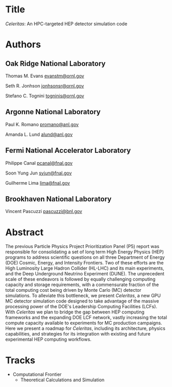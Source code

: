 # Title

_Celeritas_: An HPC-targeted HEP detector simulation code


# Authors

## Oak Ridge National Laboratory
Thomas M. Evans
evanstm@ornl.gov

Seth R. Jonhson
jonhsonsr@ornl.gov

Stefano C. Tognini
togninis@ornl.gov

## Argonne National Laboratory
Paul K. Romano
promano@anl.gov

Amanda L. Lund
alund@anl.gov

## Fermi National Accelerator Laboratory
Philippe Canal
pcanal@fnal.gov

Soon Yung Jun
syjun@fnal.gov

Guilherme Lima
lima@fnal.gov

## Brookhaven National Laboratory
Vincent Pascuzzi
pascuzzi@bnl.gov


# Abstract

The previous Particle Physics Project Prioritization Panel (P5) report was
responsible for consolidating a set of long term High Energy Physics (HEP)
programs to address scientific questions on all three Department of Energy (DOE)
Cosmic, Energy, and Intensity Frontiers. Two of these efforts are the High
Luminosity Large Hadron Collider (HL-LHC) and its main experiments, and the Deep
Underground Neutrino Experiment (DUNE). The unprecedent scale of these endeavors
is followed by equally challenging computing capacity and storage requirements,
with a commensurate fraction of the total computing cost being driven by Monte
Carlo (MC) detector simulations. To alleviate this bottleneck, we present
_Celeritas_, a new GPU MC detector simulation code designed to take advantage of
the massive processing power of the DOE's Leadership Computing Facilities
(LCFs). With _Celeritas_ we plan to bridge the gap between HEP computing
frameworks and the expanding DOE LCF network, vastly increasing the total
compute capacity available to experiments for MC production campaigns. Here we
present a roadmap for _Celeritas_, including its architecture, physics
capabilities, and strategies for its integration with existing and future
experimental HEP computing workflows.


# Tracks

- Computational Frontier
  - Theoretical Calculations and Simulation
